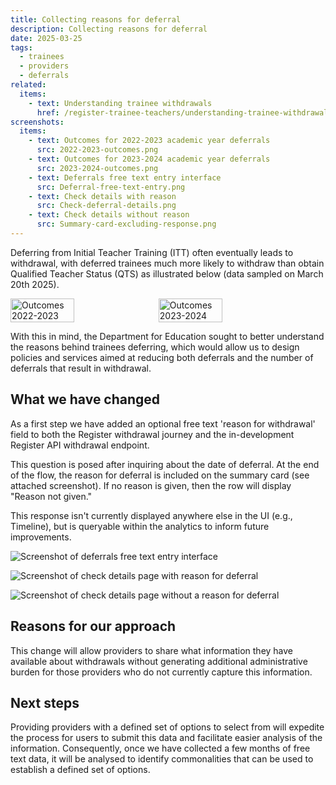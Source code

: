```yaml
---
title: Collecting reasons for deferral
description: Collecting reasons for deferral
date: 2025-03-25
tags:
  - trainees
  - providers
  - deferrals
related:
  items:
    - text: Understanding trainee withdrawals
      href: /register-trainee-teachers/understanding-trainee-withdrawals/
screenshots:
  items:
    - text: Outcomes for 2022-2023 academic year deferrals
      src: 2022-2023-outcomes.png
    - text: Outcomes for 2023-2024 academic year deferrals
      src: 2023-2024-outcomes.png
    - text: Deferrals free text entry interface 
      src: Deferral-free-text-entry.png
    - text: Check details with reason
      src: Check-deferral-details.png
    - text: Check details without reason
      src: Summary-card-excluding-response.png
---
```


Deferring from Initial Teacher Training (ITT) often eventually leads to withdrawal, with deferred trainees much more likely to withdraw than obtain Qualified Teacher Status (QTS) as illustrated below (data sampled on March 20th 2025). 

<div style="display: flex; gap: 10px;">
  <img src="2022-2023-outcomes.png" alt="Outcomes 2022-2023" width="45%">
  <img src="2023-2024-outcomes.png" alt="Outcomes 2023-2024" width="45%">
</div>

With this in mind, the Department for Education sought to better understand the reasons behind trainees deferring, which would allow us to design policies and services aimed at reducing both deferrals and the number of deferrals that result in withdrawal. 

## What we have changed 

As a first step we have added an optional free text 'reason for withdrawal' field to both the Register withdrawal journey and the in-development Register API withdrawal endpoint.   

This question is posed after inquiring about the date of deferral. At the end of the flow, the reason for deferral is included on the summary card (see attached screenshot).  If no reason is given, then the row will display "Reason not given."  

This response isn't currently displayed anywhere else in the UI (e.g., Timeline), but is queryable within the analytics to inform future improvements. 

![Screenshot of deferrals free text entry interface](Why-has-the-trainee-deferred.png)

![Screenshot of check details page with reason for deferral](Check-deferral-details.png)

![Screenshot of check details page without a reason for deferral](Summary-card-excluding-response.png)

## Reasons for our approach 

This change will allow providers to share what information they have available about withdrawals without generating additional administrative burden for those providers who do not currently capture this information. 

## Next steps 

Providing providers with a defined set of options to select from will expedite the process for users to submit this data and facilitate easier analysis of the information. Consequently, once we have collected a few months of free text data, it will be analysed to identify commonalities that can be used to establish a defined set of options.
